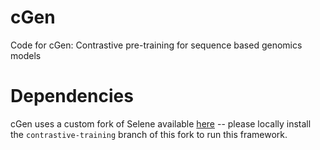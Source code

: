 # cGen
Code for cGen: Contrastive pre-training for sequence based genomics models


# Dependencies
cGen uses a custom fork of Selene available [here](https://github.com/kathyxchen/selene/tree/contrastive-training) -- please locally install the `contrastive-training` branch of this fork to run this framework.
